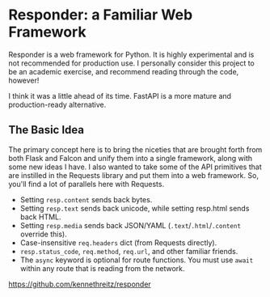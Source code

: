 # Responder: a Familiar Web Framework

Responder is a web framework for Python. It is highly experimental and is not recommended for production use. I
personally consider this project to be an academic exercise, and recommend reading through the code, however!

I think it was a little ahead of its time. FastAPI is a more mature and production-ready alternative.

## The Basic Idea

The primary concept here is to bring the niceties that are brought forth from both Flask and Falcon and unify them into a single framework, along with some new ideas I have. I also wanted to take some of the API primitives that are instilled in the Requests library and put them into a web framework. So, you'll find a lot of parallels here with Requests.

- Setting `resp.content` sends back bytes.
- Setting `resp.text` sends back unicode, while setting resp.html sends back HTML.
- Setting `resp.media` sends back JSON/YAML (`.text`/`.html`/`.content` override this).
- Case-insensitive `req.headers` dict (from Requests directly).
- `resp.status_code`, `req.method`, `req.url`, and other familiar friends.
- The `async` keyword is optional for route functions. You must use `await` within any route that is reading from the network.

https://github.com/kennethreitz/responder
